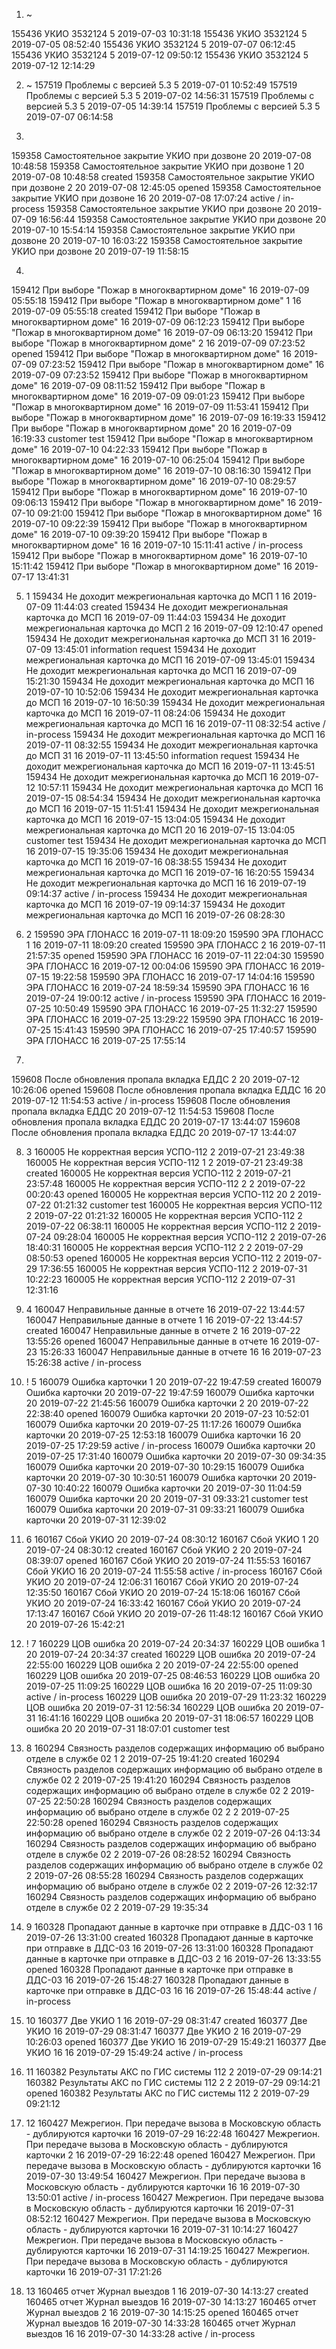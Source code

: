 
1) ~

155436	УКИО 3532124		5	2019-07-03 10:31:18	
155436	УКИО 3532124		5	2019-07-05 08:52:40	
155436	УКИО 3532124		5	2019-07-07 06:12:45	
155436	УКИО 3532124		5	2019-07-12 09:50:12	
155436	УКИО 3532124		5	2019-07-12 12:14:29	

2) ~
157519	Проблемы с версией 5.3		5	2019-07-01 10:52:49	
157519	Проблемы с версией 5.3		5	2019-07-02 14:56:31	
157519	Проблемы с версией 5.3		5	2019-07-05 14:39:14	
157519	Проблемы с версией 5.3		5	2019-07-07 06:14:58	

3)
159358	Самостоятельное закрытие УКИО при дозвоне		20	2019-07-08 10:48:58	
159358	Самостоятельное закрытие УКИО при дозвоне	1	20	2019-07-08 10:48:58	created
159358	Самостоятельное закрытие УКИО при дозвоне	2	20	2019-07-08 12:45:05	opened
159358	Самостоятельное закрытие УКИО при дозвоне	16	20	2019-07-08 17:07:24	active / in-process
159358	Самостоятельное закрытие УКИО при дозвоне		20	2019-07-09 16:56:44	
159358	Самостоятельное закрытие УКИО при дозвоне		20	2019-07-10 15:54:14	
159358	Самостоятельное закрытие УКИО при дозвоне		20	2019-07-10 16:03:22	
159358	Самостоятельное закрытие УКИО при дозвоне		20	2019-07-19 11:58:15	

4)
159412	При выборе "Пожар в многоквартирном доме"		16	2019-07-09 05:55:18	
159412	При выборе "Пожар в многоквартирном доме"	1	16	2019-07-09 05:55:18	created
159412	При выборе "Пожар в многоквартирном доме"		16	2019-07-09 06:12:23	
159412	При выборе "Пожар в многоквартирном доме"		16	2019-07-09 06:13:20	
159412	При выборе "Пожар в многоквартирном доме"	2	16	2019-07-09 07:23:52	opened
159412	При выборе "Пожар в многоквартирном доме"		16	2019-07-09 07:23:52	
159412	При выборе "Пожар в многоквартирном доме"		16	2019-07-09 07:23:52	
159412	При выборе "Пожар в многоквартирном доме"		16	2019-07-09 08:11:52	
159412	При выборе "Пожар в многоквартирном доме"		16	2019-07-09 09:01:23	
159412	При выборе "Пожар в многоквартирном доме"		16	2019-07-09 11:53:41	
159412	При выборе "Пожар в многоквартирном доме"		16	2019-07-09 16:19:33	
159412	При выборе "Пожар в многоквартирном доме"	20	16	2019-07-09 16:19:33	customer test
159412	При выборе "Пожар в многоквартирном доме"		16	2019-07-10 04:22:33	
159412	При выборе "Пожар в многоквартирном доме"		16	2019-07-10 06:25:04	
159412	При выборе "Пожар в многоквартирном доме"		16	2019-07-10 08:16:30	
159412	При выборе "Пожар в многоквартирном доме"		16	2019-07-10 08:29:57	
159412	При выборе "Пожар в многоквартирном доме"		16	2019-07-10 09:06:13	
159412	При выборе "Пожар в многоквартирном доме"		16	2019-07-10 09:21:00	
159412	При выборе "Пожар в многоквартирном доме"		16	2019-07-10 09:22:39	
159412	При выборе "Пожар в многоквартирном доме"		16	2019-07-10 09:39:20	
159412	При выборе "Пожар в многоквартирном доме"	16	16	2019-07-10 15:11:41	active / in-process
159412	При выборе "Пожар в многоквартирном доме"		16	2019-07-10 15:11:42	
159412	При выборе "Пожар в многоквартирном доме"		16	2019-07-17 13:41:31	



5) 1
159434	Не доходит межрегиональная карточка до МСП	1	16	2019-07-09 11:44:03	created
159434	Не доходит межрегиональная карточка до МСП		16	2019-07-09 11:44:03	
159434	Не доходит межрегиональная карточка до МСП	2	16	2019-07-09 12:10:47	opened
159434	Не доходит межрегиональная карточка до МСП	31	16	2019-07-09 13:45:01	information request
159434	Не доходит межрегиональная карточка до МСП		16	2019-07-09 13:45:01	
159434	Не доходит межрегиональная карточка до МСП		16	2019-07-09 15:21:30	
159434	Не доходит межрегиональная карточка до МСП		16	2019-07-10 10:52:06	
159434	Не доходит межрегиональная карточка до МСП		16	2019-07-10 16:50:39	
159434	Не доходит межрегиональная карточка до МСП		16	2019-07-11 08:24:06	
159434	Не доходит межрегиональная карточка до МСП	16	16	2019-07-11 08:32:54	active / in-process
159434	Не доходит межрегиональная карточка до МСП		16	2019-07-11 08:32:55	
159434	Не доходит межрегиональная карточка до МСП	31	16	2019-07-11 13:45:50	information request
159434	Не доходит межрегиональная карточка до МСП		16	2019-07-11 13:45:51	
159434	Не доходит межрегиональная карточка до МСП		16	2019-07-12 10:57:11	
159434	Не доходит межрегиональная карточка до МСП		16	2019-07-15 08:54:34	
159434	Не доходит межрегиональная карточка до МСП		16	2019-07-15 11:51:41	
159434	Не доходит межрегиональная карточка до МСП		16	2019-07-15 13:04:05	
159434	Не доходит межрегиональная карточка до МСП	20	16	2019-07-15 13:04:05	customer test
159434	Не доходит межрегиональная карточка до МСП		16	2019-07-15 19:35:06	
159434	Не доходит межрегиональная карточка до МСП		16	2019-07-16 08:38:55	
159434	Не доходит межрегиональная карточка до МСП		16	2019-07-16 16:20:55	
159434	Не доходит межрегиональная карточка до МСП	16	16	2019-07-19 09:14:37	active / in-process
159434	Не доходит межрегиональная карточка до МСП		16	2019-07-19 09:14:37	
159434	Не доходит межрегиональная карточка до МСП		16	2019-07-26 08:28:30	

6) 2
159590	ЭРА ГЛОНАСС		16	2019-07-11 18:09:20	
159590	ЭРА ГЛОНАСС	1	16	2019-07-11 18:09:20	created
159590	ЭРА ГЛОНАСС	2	16	2019-07-11 21:57:35	opened
159590	ЭРА ГЛОНАСС		16	2019-07-11 22:04:30	
159590	ЭРА ГЛОНАСС		16	2019-07-12 00:04:06	
159590	ЭРА ГЛОНАСС		16	2019-07-15 19:22:58	
159590	ЭРА ГЛОНАСС		16	2019-07-17 14:04:16	
159590	ЭРА ГЛОНАСС		16	2019-07-24 18:59:34	
159590	ЭРА ГЛОНАСС	16	16	2019-07-24 19:00:12	active / in-process
159590	ЭРА ГЛОНАСС		16	2019-07-25 10:50:49	
159590	ЭРА ГЛОНАСС		16	2019-07-25 11:32:27	
159590	ЭРА ГЛОНАСС		16	2019-07-25 13:29:22	
159590	ЭРА ГЛОНАСС		16	2019-07-25 15:41:43	
159590	ЭРА ГЛОНАСС		16	2019-07-25 17:40:57	
159590	ЭРА ГЛОНАСС		16	2019-07-25 17:55:14	

7)
159608	После обновления пропала вкладка ЕДДС	2	20	2019-07-12 10:26:06	opened
159608	После обновления пропала вкладка ЕДДС	16	20	2019-07-12 11:54:53	active / in-process
159608	После обновления пропала вкладка ЕДДС		20	2019-07-12 11:54:53	
159608	После обновления пропала вкладка ЕДДС		20	2019-07-17 13:44:07	
159608	После обновления пропала вкладка ЕДДС		20	2019-07-17 13:44:07	


8) 3
160005	Не корректная версия УСПО-112		2	2019-07-21 23:49:38	
160005	Не корректная версия УСПО-112	1	2	2019-07-21 23:49:38	created
160005	Не корректная версия УСПО-112		2	2019-07-21 23:57:48	
160005	Не корректная версия УСПО-112	2	2	2019-07-22 00:20:43	opened
160005	Не корректная версия УСПО-112	20	2	2019-07-22 01:21:32	customer test
160005	Не корректная версия УСПО-112		2	2019-07-22 01:21:32	
160005	Не корректная версия УСПО-112		2	2019-07-22 06:38:11	
160005	Не корректная версия УСПО-112		2	2019-07-24 09:28:04	
160005	Не корректная версия УСПО-112		2	2019-07-26 18:40:31	
160005	Не корректная версия УСПО-112	2	2	2019-07-29 08:50:53	opened
160005	Не корректная версия УСПО-112		2	2019-07-29 17:36:55	
160005	Не корректная версия УСПО-112		2	2019-07-31 10:22:23	
160005	Не корректная версия УСПО-112		2	2019-07-31 12:31:16	

9) 4
160047	Неправильные данные в отчете		16	2019-07-22 13:44:57	
160047	Неправильные данные в отчете	1	16	2019-07-22 13:44:57	created
160047	Неправильные данные в отчете	2	16	2019-07-22 13:55:26	opened
160047	Неправильные данные в отчете		16	2019-07-23 15:26:33	
160047	Неправильные данные в отчете	16	16	2019-07-23 15:26:38	active / in-process

 
10) ! 5
160079	Ошибка карточки	1	20	2019-07-22 19:47:59	created
160079	Ошибка карточки		20	2019-07-22 19:47:59	
160079	Ошибка карточки		20	2019-07-22 21:45:56	
160079	Ошибка карточки	2	20	2019-07-22 22:38:40	opened
160079	Ошибка карточки		20	2019-07-23 10:52:01	
160079	Ошибка карточки		20	2019-07-25 11:17:26	
160079	Ошибка карточки		20	2019-07-25 12:53:18	
160079	Ошибка карточки	16	20	2019-07-25 17:29:59	active / in-process
160079	Ошибка карточки		20	2019-07-25 17:31:40	
160079	Ошибка карточки		20	2019-07-30 09:34:35	
160079	Ошибка карточки		20	2019-07-30 10:29:15	
160079	Ошибка карточки		20	2019-07-30 10:30:51	
160079	Ошибка карточки		20	2019-07-30 10:40:22	
160079	Ошибка карточки		20	2019-07-30 11:04:59	
160079	Ошибка карточки	20	20	2019-07-31 09:33:21	customer test
160079	Ошибка карточки		20	2019-07-31 09:33:21	
160079	Ошибка карточки		20	2019-07-31 12:39:02	


11) 6
160167	Сбой УКИО		20	2019-07-24 08:30:12	
160167	Сбой УКИО	1	20	2019-07-24 08:30:12	created
160167	Сбой УКИО	2	20	2019-07-24 08:39:07	opened
160167	Сбой УКИО		20	2019-07-24 11:55:53	
160167	Сбой УКИО	16	20	2019-07-24 11:55:58	active / in-process
160167	Сбой УКИО		20	2019-07-24 12:06:31	
160167	Сбой УКИО		20	2019-07-24 12:35:50	
160167	Сбой УКИО		20	2019-07-24 15:18:06	
160167	Сбой УКИО		20	2019-07-24 16:33:42	
160167	Сбой УКИО		20	2019-07-24 17:13:47	
160167	Сбой УКИО		20	2019-07-26 11:48:12	
160167	Сбой УКИО		20	2019-07-26 15:42:21	


12) ! 7
160229	ЦОВ ошибка		20	2019-07-24 20:34:37	
160229	ЦОВ ошибка	1	20	2019-07-24 20:34:37	created
160229	ЦОВ ошибка		20	2019-07-24 22:55:00	
160229	ЦОВ ошибка	2	20	2019-07-24 22:55:00	opened
160229	ЦОВ ошибка		20	2019-07-25 08:46:53	
160229	ЦОВ ошибка		20	2019-07-25 11:09:25	
160229	ЦОВ ошибка	16	20	2019-07-25 11:09:30	active / in-process
160229	ЦОВ ошибка		20	2019-07-29 11:23:32	
160229	ЦОВ ошибка		20	2019-07-31 12:56:34	
160229	ЦОВ ошибка		20	2019-07-31 16:41:16	
160229	ЦОВ ошибка		20	2019-07-31 18:06:57	
160229	ЦОВ ошибка	20	20	2019-07-31 18:07:01	customer test

13) 8
160294	Связность разделов содержащих информацию об выбрано отделе в службе 02	1	2	2019-07-25 19:41:20	created
160294	Связность разделов содержащих информацию об выбрано отделе в службе 02		2	2019-07-25 19:41:20	
160294	Связность разделов содержащих информацию об выбрано отделе в службе 02		2	2019-07-25 22:50:28	
160294	Связность разделов содержащих информацию об выбрано отделе в службе 02	2	2	2019-07-25 22:50:28	opened
160294	Связность разделов содержащих информацию об выбрано отделе в службе 02		2	2019-07-26 04:13:34	
160294	Связность разделов содержащих информацию об выбрано отделе в службе 02		2	2019-07-26 08:28:52	
160294	Связность разделов содержащих информацию об выбрано отделе в службе 02		2	2019-07-26 08:55:28	
160294	Связность разделов содержащих информацию об выбрано отделе в службе 02		2	2019-07-26 12:32:17	
160294	Связность разделов содержащих информацию об выбрано отделе в службе 02		2	2019-07-29 19:35:34	

14) 9
160328	Пропадают данные в карточке при отправке в ДДС-03	1	16	2019-07-26 13:31:00	created
160328	Пропадают данные в карточке при отправке в ДДС-03		16	2019-07-26 13:31:00	
160328	Пропадают данные в карточке при отправке в ДДС-03	2	16	2019-07-26 13:33:55	opened
160328	Пропадают данные в карточке при отправке в ДДС-03		16	2019-07-26 15:48:27	
160328	Пропадают данные в карточке при отправке в ДДС-03	16	16	2019-07-26 15:48:44	active / in-process


15) 10
160377	Две УКИО	1	16	2019-07-29 08:31:47	created
160377	Две УКИО		16	2019-07-29 08:31:47	
160377	Две УКИО	2	16	2019-07-29 10:26:03	opened
160377	Две УКИО		16	2019-07-29 15:49:21	
160377	Две УКИО	16	16	2019-07-29 15:49:24	active / in-process

16) 11
160382	Результаты АКС по ГИС системы 112		2	2019-07-29 09:14:21	
160382	Результаты АКС по ГИС системы 112	2	2	2019-07-29 09:14:21	opened
160382	Результаты АКС по ГИС системы 112		2	2019-07-29 09:21:12	
	

17) 12
160427	Межрегион. При передаче вызова в Московскую область - дублируются карточки		16	2019-07-29 16:22:48	
160427	Межрегион. При передаче вызова в Московскую область - дублируются карточки	2	16	2019-07-29 16:22:48	opened
160427	Межрегион. При передаче вызова в Московскую область - дублируются карточки		16	2019-07-30 13:49:54	
160427	Межрегион. При передаче вызова в Московскую область - дублируются карточки	16	16	2019-07-30 13:50:01	active / in-process
160427	Межрегион. При передаче вызова в Московскую область - дублируются карточки		16	2019-07-31 08:52:12	
160427	Межрегион. При передаче вызова в Московскую область - дублируются карточки		16	2019-07-31 10:14:27	
160427	Межрегион. При передаче вызова в Московскую область - дублируются карточки		16	2019-07-31 14:19:25	
160427	Межрегион. При передаче вызова в Московскую область - дублируются карточки		16	2019-07-31 17:21:26	

18) 13
160465	отчет Журнал выездов	1	16	2019-07-30 14:13:27	created
160465	отчет Журнал выездов		16	2019-07-30 14:13:27	
160465	отчет Журнал выездов	2	16	2019-07-30 14:15:25	opened
160465	отчет Журнал выездов		16	2019-07-30 14:33:28	
160465	отчет Журнал выездов	16	16	2019-07-30 14:33:28	active / in-process

